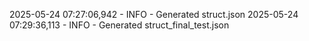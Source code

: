2025-05-24 07:27:06,942 - INFO - Generated struct.json
2025-05-24 07:29:36,113 - INFO - Generated struct_final_test.json
